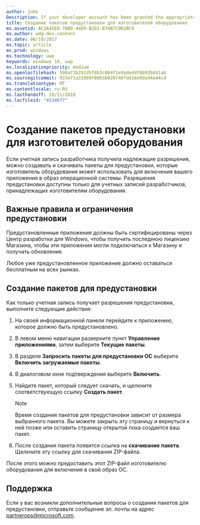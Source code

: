 ```yaml
---
author: jnHs
Description: If your developer account has been granted the appropriate permissions, you can generate and download preinstall packages so that an OEM can include your app in their OS image.
title: Создание пакетов предустановки для изготовителей оборудования
ms.assetid: AC3A45E8-7BBD-44E9-B2D3-B74B7C9B2BC9
ms.author: wdg-dev-content
ms.date: 06/19/2017
ms.topic: article
ms.prod: windows
ms.technology: uwp
keywords: windows 10, uwp
ms.localizationpriority: medium
ms.openlocfilehash: 598a73b291d5f8b3c004f1e9adeddf0b92b841ab
ms.sourcegitcommit: 933e71a31989f8063b020746fdd16e9da94a44c4
ms.translationtype: MT
ms.contentlocale: ru-RU
ms.lasthandoff: 10/11/2018
ms.locfileid: "4534677"
---
```

# <a name="generate-preinstall-packages-for-oems"></a>Создание пакетов предустановки для изготовителей оборудования

Если учетная запись разработчика получила надлежащие разрешения, можно создавать и скачивать пакеты для предустановки, которые изготовитель оборудования может использовать для включения вашего приложения в образ операционной системы. Разрешения предустановки доступны только для учетных записей разработчиков, принадлежащих изготовителям оборудования.


## <a name="important-preinstall-policy--limitations"></a>Важные правила и ограничения предустановки

Предустановленные приложения должны быть сертифицированы через Центр разработки для Windows, чтобы получить последнюю лицензию Магазина, чтобы эти приложения могли подключаться к Магазину и получать обновления.

Любое уже предустановленное приложение должно оставаться бесплатным на всех рынках.


## <a name="generating-preinstall-packages"></a>Создание пакетов для предустановки

Как только учетная запись получает разрешения предустановки, выполните следующие действия:

1.  На своей информационной панели перейдите к приложению, которое должно быть предустановлено.
2.  В левом меню навигации разверните пункт **Управление приложениями**, затем выберите **Текущие пакеты**.
3.  В разделе **Запросить пакеты для предустановки ОС** выберите **Включить загружаемые пакеты**.
4.  В диалоговом окне подтверждения выберите **Включить**.
5.  Найдите пакет, который следует скачать, и щелкните соответствующую ссылку **Создать пакет**.

    > [!NOTE]
    > Время создания пакетов для предустановки зависит от размера выбранного пакета. Вы можете закрыть эту страницу и вернуться к ней позже или оставить страницу открытой пока создается ваш пакет.

6.  После создания пакета появится ссылка на **скачивание пакета**. Щелкните эту ссылку для скачивания ZIP-файла.

После этого можно предоставить этот ZIP-файл изготовителю оборудования для включения в свой образ ОС.


## <a name="support"></a>Поддержка

Если у вас возникли дополнительные вопросы о создании пакетов для предустановки, отправьте сообщение эл. почты на адрес <partnerops@microsoft.com>.

 

 




